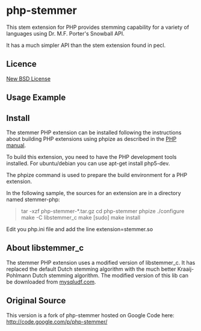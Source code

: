php-stemmer
===========

This stem extension for PHP provides stemming capability for a variety of 
languages using Dr. M.F. Porter's Snowball API.

It has a much simpler API than the stem extension found in pecl.

Licence
--------------------
[New BSD License](http://opensource.org/licenses/BSD-3-Clause)

Usage Example
--------------------

> <?php
>    echo stemword('cats', 'english', 'UTF_8');  # cat
>    echo stemword('stemming', 'english', 'UTF_8');  # stem
> ?>

Install
--------------------

The stemmer PHP extension can be installed following the instructions about 
building PHP extensions using phpize as described in the [PHP manual](http://www.php.net/manual/en/install.pecl.phpize.php).

To build this extension, you need to have the PHP development tools installed. 
For ubuntu/debian you can use apt-get install php5-dev.

The phpize command is used to prepare the build environment for a PHP extension. 

In the following sample, the sources for an extension are in a directory named stemmer-php:
> tar -xzf php-stemmer-*.tar.gz
> cd php-stemmer
> phpize
> ./configure
> make -C libstemmer_c
> make
> [sudo] make install

Edit you php.ini file and add the line extension=stemmer.so

About libstemmer_c
--------------------
The stemmer PHP extension uses a modified version of libstemmer_c. 
It has  replaced the default Dutch stemming algorithm with the much better Kraaij-Pohlmann Dutch stemming algorithm. 
The modified version of this lib can be downloaded from [mysqludf.com](http://www.mysqludf.org/lib_mysqludf_stem/).

Original Source
--------------------

This version is a fork of php-stemmer hosted on Google Code here:
http://code.google.com/p/php-stemmer/